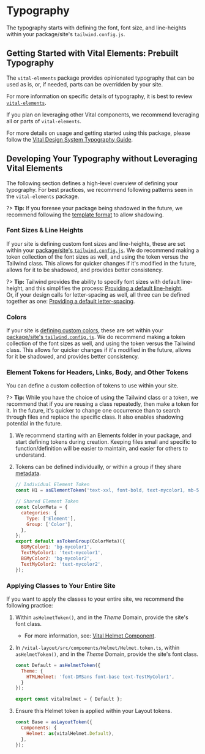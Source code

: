 # Typography

The typography starts with defining the font, font size, and line-heights within your
package/site's `tailwind.config.js`.

## Getting Started with Vital Elements: Prebuilt Typography

The `vital-elements` package provides opinionated typography that can be used as is, or, if needed,
parts can be overridden by your site.

For more information on specific details of typography, it is best to review
[`vital-elements`](https://github.com/johnsonandjohnson/Bodiless-JS/tree/main/packages/vital-elements).

If you plan on leveraging other Vital components, we recommend leveraging all or parts of
`vital-elements`.

For more details on usage and getting started using this package, please follow the [Vital Design
System Typography Guide](/VitalDesignSystem/Guides/SiteTypography).

## Developing Your Typography without Leveraging Vital Elements

The following section defines a high-level overview of defining your typography. For best practices,
we recommend following patterns seen in the `vital-elements` package.

?> **Tip:** If you foresee your package being shadowed in the future, we recommend following the
[template format](/VitalDesignSystem/Guides/ComponentTemplate) to allow shadowing.

### Font Sizes & Line Heights

If your site is defining custom font sizes and line-heights, these are set within your
[package/site's `tailwind.config.js`](./TailwindGuide#tailwind-configuration-file). We do recommend
making a token collection of the font sizes as well, and using the token versus the Tailwind class.
This allows for quicker changes if it's modified in the future, allows for it to be shadowed, and
provides better consistency.

?> **Tip:** Tailwind provides the ability to specify font sizes with default line-height, and this
simplifies the process: [Providing a default
line-height](https://tailwindcss.com/docs/font-size#providing-a-default-line-height).  
Or, if your design calls for letter-spacing as well, all three can be defined together as one:
[Providing a default
letter-spacing](https://tailwindcss.com/docs/font-size#providing-a-default-letter-spacing).

### Colors

If your site is [defining custom
colors](https://tailwindcss.com/docs/customizing-colors#adding-additional-colors ':target=_blank'),
these are set within your [package/site's
`tailwind.config.js`](./TailwindGuide#tailwind-configuration-file). We do recommend making a token
collection of the font sizes as well, and using the token versus the Tailwind class. This allows for
quicker changes if it's modified in the future, allows for it be shadowed, and provides better
consistency.

### Element Tokens for Headers, Links, Body, and Other Tokens

You can define a custom collection of tokens to use within your site.

?> **Tip:** While you have the choice of using the Tailwind class or a token, we recommend that if
you are reusing a class repeatedly, then make a token for it. In the future, it's quicker to change
one occurrence than to search through files and replace the specific class. It also enables
shadowing potential in the future.

01. We recommend starting with an Elements folder in your package, and start defining tokens during
    creation. Keeping files small and specific to function/definition will be easier to maintain,
    and easier for others to understand.

01. Tokens can be defined individually, or within a group if they share
    [metadata](/Development/Architecture/FClasses?id=metadata-and-filters).

    ```js
    // Individual Element Token
    const H1 = asElementToken('text-xxl, font-bold, text-mycolor1, mb-5 lg:mb-6');

    // Shared Element Token
    const ColorMeta = {
      categories: {
        Type: ['Element'],
        Group: ['Color'],
      },
    };
    export default asTokenGroup(ColorMeta)({
      BGMyColor1: 'bg-mycolor1',
      TextMyColor1: 'text-mycolor1',
      BGMyColor2: 'bg-mycolor2',
      TextMyColor2: 'text-mycolor2',
    });
    ```

### Applying Classes to Your Entire Site

If you want to apply the classes to your entire site, we recommend the following practice:

01. Within `asHelmetToken()`, and in the _Theme_ Domain, provide the site's font class.
    - For more information, see: [Vital Helmet
      Component](/VitalDesignSystem/Components/VitalLayout/Helmet).

01. In `/vital-layout/src/components/Helmet/Helmet.token.ts`, within `asHelmetToken()`, and in the
    _Theme_ Domain, provide the site's font class.

    ```js
    const Default = asHelmetToken({
      Theme: {
        HTMLHelmet: 'font-DMSans font-base text-TestMyColor1',
      }
    });

    export const vitalHelmet = { Default };
    ```

01. Ensure this Helmet token is applied within your Layout tokens.

    ```js
    const Base = asLayoutToken({
      Components: {
        Helmet: as(vitalHelmet.Default),
      },
    });
    ```

